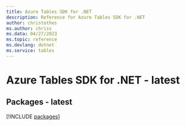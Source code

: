 ```yaml
---
title: Azure Tables SDK for .NET
description: Reference for Azure Tables SDK for .NET
author: christothes
ms.author: chriss
ms.data: 04/27/2023
ms.topic: reference
ms.devlang: dotnet
ms.service: tables
---
```

# Azure Tables SDK for .NET - latest
## Packages - latest
[!INCLUDE [packages](tables-index.md)]